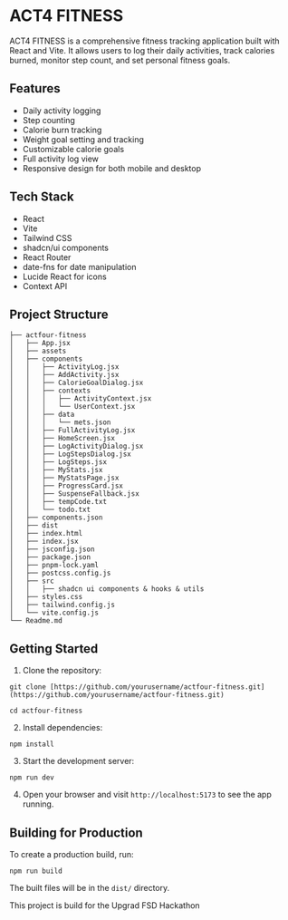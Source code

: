 # ACT4 FITNESS

ACT4 FITNESS is a comprehensive fitness tracking application built with React and Vite. It allows users to log their daily activities, track calories burned, monitor step count, and set personal fitness goals.

## Features

- Daily activity logging
- Step counting
- Calorie burn tracking
- Weight goal setting and tracking
- Customizable calorie goals
- Full activity log view
- Responsive design for both mobile and desktop

## Tech Stack

- React
- Vite
- Tailwind CSS
- shadcn/ui components
- React Router
- date-fns for date manipulation
- Lucide React for icons
- Context API

## Project Structure


```
├── actfour-fitness
│   ├── App.jsx
│   ├── assets
│   ├── components
│   │   ├── ActivityLog.jsx
│   │   ├── AddActivity.jsx
│   │   ├── CalorieGoalDialog.jsx
│   │   ├── contexts
│   │   │   ├── ActivityContext.jsx
│   │   │   └── UserContext.jsx
│   │   ├── data
│   │   │   └── mets.json
│   │   ├── FullActivityLog.jsx
│   │   ├── HomeScreen.jsx
│   │   ├── LogActivityDialog.jsx
│   │   ├── LogStepsDialog.jsx
│   │   ├── LogSteps.jsx
│   │   ├── MyStats.jsx
│   │   ├── MyStatsPage.jsx
│   │   ├── ProgressCard.jsx
│   │   ├── SuspenseFallback.jsx
│   │   ├── tempCode.txt
│   │   └── todo.txt
│   ├── components.json
│   ├── dist
│   ├── index.html
│   ├── index.jsx
│   ├── jsconfig.json
│   ├── package.json
│   ├── pnpm-lock.yaml
│   ├── postcss.config.js
│   ├── src
│   │   ├── shadcn ui components & hooks & utils
│   ├── styles.css
│   ├── tailwind.config.js
│   └── vite.config.js
└── Readme.md
```


## Getting Started

1. Clone the repository:

```
git clone [https://github.com/yourusername/actfour-fitness.git](https://github.com/yourusername/actfour-fitness.git)

cd actfour-fitness
```
2. Install dependencies:
```
npm install
```

3. Start the development server:
```
npm run dev
```

4. Open your browser and visit `http://localhost:5173` to see the app running.

## Building for Production

To create a production build, run:

```
npm run build
```

The built files will be in the `dist/` directory.

This project is build for the Upgrad FSD Hackathon 
